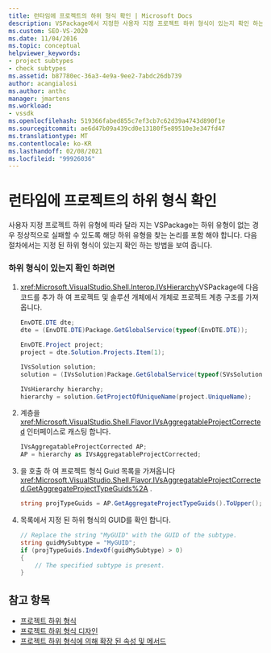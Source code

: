 ```yaml
---
title: 런타임에 프로젝트의 하위 형식 확인 | Microsoft Docs
description: VSPackage에서 지정한 사용자 지정 프로젝트 하위 형식이 있는지 확인 하는 방법에 대해 알아봅니다.
ms.custom: SEO-VS-2020
ms.date: 11/04/2016
ms.topic: conceptual
helpviewer_keywords:
- project subtypes
- check subtypes
ms.assetid: b87780ec-36a3-4e9a-9ee2-7abdc26db739
author: acangialosi
ms.author: anthc
manager: jmartens
ms.workload:
- vssdk
ms.openlocfilehash: 519366fabed855c7ef3cb7c62d39a4743d890f1e
ms.sourcegitcommit: ae6d47b09a439cd0e13180f5e89510e3e347fd47
ms.translationtype: MT
ms.contentlocale: ko-KR
ms.lasthandoff: 02/08/2021
ms.locfileid: "99926036"
---
```

# <a name="verify-subtypes-of-a-project-at-run-time"></a>런타임에 프로젝트의 하위 형식 확인
사용자 지정 프로젝트 하위 유형에 따라 달라 지는 VSPackage는 하위 유형이 없는 경우 정상적으로 실패할 수 있도록 해당 하위 유형을 찾는 논리를 포함 해야 합니다. 다음 절차에서는 지정 된 하위 형식이 있는지 확인 하는 방법을 보여 줍니다.

### <a name="to-verify-the-presence-of-a-subtype"></a>하위 형식이 있는지 확인 하려면

1. <xref:Microsoft.VisualStudio.Shell.Interop.IVsHierarchy>VSPackage에 다음 코드를 추가 하 여 프로젝트 및 솔루션 개체에서 개체로 프로젝트 계층 구조를 가져옵니다.

    ```csharp
    EnvDTE.DTE dte;
    dte = (EnvDTE.DTE)Package.GetGlobalService(typeof(EnvDTE.DTE));

    EnvDTE.Project project;
    project = dte.Solution.Projects.Item(1);

    IVsSolution solution;
    solution = (IVsSolution)Package.GetGlobalService(typeof(SVsSolution));

    IVsHierarchy hierarchy;
    hierarchy = solution.GetProjectOfUniqueName(project.UniqueName);

    ```

2. 계층을 <xref:Microsoft.VisualStudio.Shell.Flavor.IVsAggregatableProjectCorrected> 인터페이스로 캐스팅 합니다.

    ```csharp
    IVsAggregatableProjectCorrected AP;
    AP = hierarchy as IVsAggregatableProjectCorrected;

    ```

3. 을 호출 하 여 프로젝트 형식 Guid 목록을 가져옵니다 <xref:Microsoft.VisualStudio.Shell.Flavor.IVsAggregatableProjectCorrected.GetAggregateProjectTypeGuids%2A> .

    ```csharp
    string projTypeGuids = AP.GetAggregateProjectTypeGuids().ToUpper();

    ```

4. 목록에서 지정 된 하위 형식의 GUID를 확인 합니다.

    ```csharp
    // Replace the string "MyGUID" with the GUID of the subtype.
    string guidMySubtype = "MyGUID";
    if (projTypeGuids.IndexOf(guidMySubtype) > 0)
    {
        // The specified subtype is present.
    }
    ```

## <a name="see-also"></a>참고 항목
- [프로젝트 하위 형식](../extensibility/internals/project-subtypes.md)
- [프로젝트 하위 형식 디자인](../extensibility/internals/project-subtypes-design.md)
- [프로젝트 하위 형식에 의해 확장 된 속성 및 메서드](../extensibility/internals/properties-and-methods-extended-by-project-subtypes.md)
